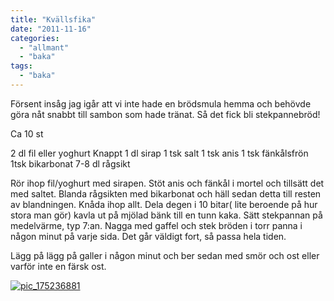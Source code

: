 ```yaml
---
title: "Kvällsfika"
date: "2011-11-16"
categories: 
  - "allmant"
  - "baka"
tags: 
  - "baka"
---
```


Försent insåg jag igår att vi inte hade en brödsmula hemma och behövde göra nåt snabbt till sambon som hade tränat. Så det fick bli stekpannebröd!

Ca 10 st

2 dl fil eller yoghurt Knappt 1 dl sirap 1 tsk salt 1 tsk anis 1 tsk fänkålsfrön 1tsk bikarbonat 7-8 dl rågsikt

Rör ihop fil/yoghurt med sirapen. Stöt anis och fänkål i mortel och tillsätt det med saltet. Blanda rågsikten med bikarbonat och häll sedan detta till resten av blandningen. Knåda ihop allt. Dela degen i 10 bitar( lite beroende på hur stora man gör) kavla ut på mjölad bänk till en tunn kaka. Sätt stekpannan på medelvärme, typ 7:an. Nagga med gaffel och stek bröden i torr panna i någon minut på varje sida. Det går väldigt fort, så passa hela tiden.

Lägg på lägg på galler i någon minut och ber sedan med smör och ost eller varför inte en färsk ost.

[![](images/pic_175236881-224x300.jpg "pic_175236881")](http://import.local/wp-content/uploads/2012/01/pic_175236881.jpg)
